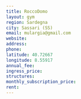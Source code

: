 ```yaml
---
title: RoccoDomo
layout: gym
region: Sardegna
city: Sassari (SS)
email: mulargia@gmail.com
website: 
address: 
phone: 
latitude: 40.72667
longitude: 8.55917
annual_fee: 
ingress_price: 
structures: 
monthly_subscription_price: 
rent: 
---
```


